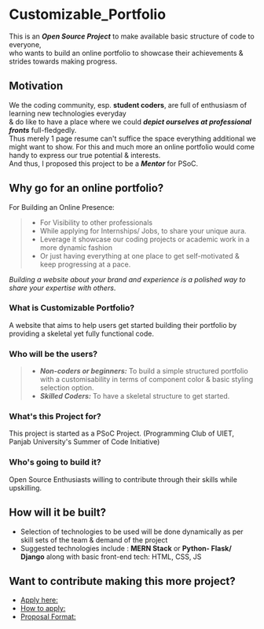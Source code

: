 # Customizable_Portfolio
This is an __*Open Source Project*__ to make available basic structure of code to everyone, <br>
who wants to build an online portfolio to showcase their achievements &amp; strides towards making progress.

## Motivation
We the coding community, esp. **student coders**, are full of enthusiasm of learning new technologies everyday<br>
& do like to have a place where we could __*depict ourselves at professional fronts*__ full-fledgedly. <br>
Thus merely 1 page resume can't suffice the space everything additional we might want to show. For this and much more an online portfolio would come handy to express our true potential & interests.<br>
And thus, I proposed this project to be a __*Mentor*__ for PSoC.

## Why go for an online portfolio?
For Building an Online Presence: 
>
> - For Visibility to other professionals
> - While applying for Internships/ Jobs, to share your unique aura.
> - Leverage it showcase our coding projects or academic work in a more dynamic fashion
> - Or just having everything at one place to get self-motivated & keep progressing at a pace.
>
*Building a website about your brand and experience is a polished way to share your expertise with others*.

### What is Customizable Portfolio?
A website that aims to help users get started building their portfolio by providing a skeletal yet fully functional code.

### Who will be the users?
> - __*Non-coders or beginners:*__ To build a simple structured portfolio with a customisability in terms of component color & basic styling selection option.<br>
> - __*Skilled Coders:*__ To have a skeletal structure to get started.

### What's this Project for?

This project is started as a PSoC Project. (Programming Club of UIET, Panjab University's Summer of Code Initiative) 

### Who's going to build it?

Open Source Enthusiasts willing to contribute through their skills while upskilling.

## How will it be built?

- Selection of technologies to be used will be done dynamically as per skill sets of the team & demand of the project 
- Suggested technologies include : **MERN Stack** or **Python- Flask/ Django** along with basic front-end tech: HTML, CSS, JS

## Want to contribute making this more project?

- [Apply here:](http://pclubsummerofcode.in/)
- [How to apply: ](https://youtu.be/929VTAFi9EI)
- [Proposal Format:](https://drive.google.com/file/d/1KxZV0PYFql7nFsjjadY-x7vOwcKHgmwz/view?usp=drivesdk)


 
